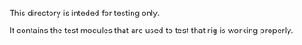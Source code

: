This directory is inteded for testing only.

It contains the test modules that are used to test that rig is
working properly.


